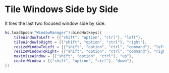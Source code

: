 # Tile Windows Side by Side

It tiles the last two focused window side by side.

```lua
hs.loadSpoon("WindowManager"):bindHotkeys({
	tileWindowToLeft = {{"shift", "option", "ctrl"}, "left"},
	tileWindowToRight = {{"shift", "option", "ctrl"}, "right"},
    resizeWindowToLeft = {{"shift", "option", "ctrl", "command"}, "left"},
    resizeWindowToRight= {{"shift", "option", "ctrl", "command"}, "right"},
	maximizeWindow = {{"shift", "option", "ctrl"}, "up"},
	centerWindow = {{"shift", "option", "ctrl"}, "down"},
})
```
